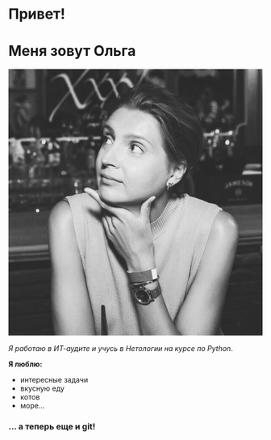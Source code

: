 # Привет!
# Меня зовут Ольга

![my_foto](olga.JPG)

_Я работаю в ИТ-аудите и учусь в Нетологии на курсе по Python_.

**Я люблю:**
* интересные задачи
* вкусную еду
* котов
* море...
### ... а теперь еще и git!
